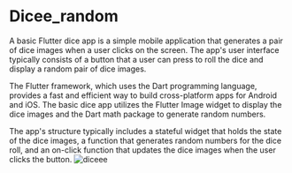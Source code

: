 # Dicee_random
A basic Flutter dice app is a simple mobile application that generates a pair of dice images 
when a user clicks on the screen. The app's user interface typically consists of a button 
that a user can press to roll the dice and display a random pair of dice images.

The Flutter framework, which uses the Dart programming language, provides a fast and 
efficient way to build cross-platform apps for Android and iOS. The basic dice app utilizes 
the Flutter Image widget to display the dice images and the Dart math package to generate 
random numbers.

The app's structure typically includes a stateful widget that holds the state of the dice 
images, a function that generates random numbers for the dice roll, and an on-click function 
that updates the dice images when the user clicks the button.
![diceee](https://user-images.githubusercontent.com/111459969/235494557-e0e7c0f5-cff4-4110-873c-686d1717118e.png)

